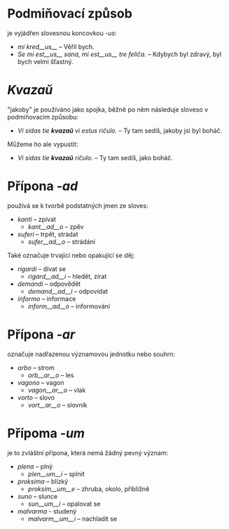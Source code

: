# Podmiňovací způsob

je vyjádřen slovesnou koncovkou *-us*:

- *mi kred__us__* – Věřil bych.
- *Se mi est__us__ sana, mi est__us__ tre feliĉa.* – Kdybych byl zdravý, byl bych velmi šťastný.

# *Kvazaŭ*

"jakoby" je používáno jako spojka, běžně po něm následuje sloveso v podmiňovacím způsobu:

- *Vi sidas tie __kvazaŭ__ vi estus riĉulo.* – Ty tam sedíš, jakoby jsi byl boháč.

Můžeme ho ale vypustit:

- *Vi sidas tie __kvazaŭ__ riĉulo.* – Ty tam sedíš, jako boháč.
 
# Přípona *-ad*

používá se k tvorbě podstatných jmen ze sloves:

- *kanti* – zpívat
	- *kant__ad__o* – zpěv
- *suferi* – trpět, strádat
	- *sufer__ad__o* – strádání

Také označuje trvající nebo opakující se děj:

- *rigardi* – dívat se
	- *rigard__ad__i* – hledět, zírat
- *demandi* – odpovědět
	- *demand__ad__i* – odpovídat
- *informo* – informace
	- *inform__ad__o* – informování


# Přípona *-ar*

označuje nadřazenou významovou jednotku nebo souhrn:

- *arbo* – strom
	- *arb__ar__o* – les
- *vagono* – vagon
	- *vagon__ar__o* – vlak
- *vorto* – slovo
	- *vort__ar__o* – slovník
 

# Přípoma *-um*

je to zvláštní přípona, která nemá žádný pevný význam:

- *plena* – plný
	-  *plen__um__i* – splnit
- *proksima* – blízký 
	-  *proksim__um__e* – zhruba, okolo, přibližně
- *suno* – slunce
	- *sun__um__i* – opalovat se
- *malvarma* - studený
	- *malvarm__um__i* – nachladit se
 

